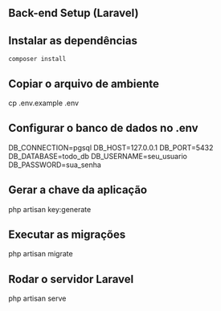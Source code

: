 ## Back-end Setup (Laravel)

## Instalar as dependências

    composer install

## Copiar o arquivo de ambiente

cp .env.example .env

## Configurar o banco de dados no .env

DB_CONNECTION=pgsql
DB_HOST=127.0.0.1
DB_PORT=5432
DB_DATABASE=todo_db
DB_USERNAME=seu_usuario
DB_PASSWORD=sua_senha

## Gerar a chave da aplicação

php artisan key:generate

## Executar as migrações

php artisan migrate

## Rodar o servidor Laravel

php artisan serve 
